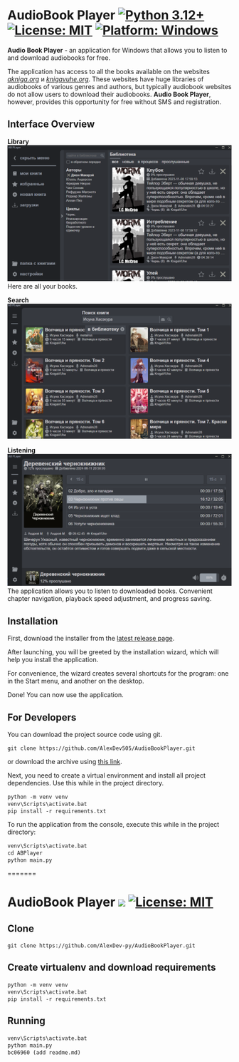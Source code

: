 # AudioBook Player [![Python 3.12+](https://badgen.net/badge/Python/3.12+/blue)](https://www.python.org/downloads/) [![License: MIT](https://badgen.net/badge/License/MIT/blue)](https://github.com/AlexDev505/AudioBookPlayer/blob/master/LICENSE) [![Platform: Windows](https://badgen.net/badge/Platform/windows/blue?icon=windows)]()

**Audio Book Player** - an application for Windows that allows you to listen to and download audiobooks for free.

The application has access to all the books available on the websites [_akniga.org_](https://akniga.org/) и [_knigavuhe.org_](https://knigavuhe.org/).
These websites have huge libraries of audiobooks of various genres and authors,
but typically audiobook websites do not allow users to download their audiobooks.
**Audio Book Player**, however, provides this opportunity for free without SMS and registration.

## Interface Overview

**Library**
![Library](imgs/library.png "Library")
Here are all your books.

**Search**
![Search](imgs/search.png "Search")

**Listening**
![Listening](imgs/book.png "Listening")
The application allows you to listen to downloaded books.
Convenient chapter navigation, playback speed adjustment,
and progress saving.

## Installation

First, download the installer from the [latest release page](https://github.com/AlexDev505/AudioBookPlayer/releases/latest).

After launching, you will be greeted by the installation wizard, which will help you install the application.

For convenience, the wizard creates several shortcuts for the program: one in the Start menu, and another on the desktop.

Done! You can now use the application.

## For Developers

You can download the project source code using git.
```commandline
git clone https://github.com/AlexDev505/AudioBookPlayer.git
```

or download the archive using [this link](https://github.com/AlexDev505/AudioBookPlayer/archive/refs/heads/master.zip).

Next, you need to create a virtual environment and install all project dependencies. Use this while in the project directory.
```commandline
python -m venv venv
venv\Scripts\activate.bat
pip install -r requirements.txt
```

To run the application from the console, execute this while in the project directory:
```commandline
venv\Scripts\activate.bat
cd ABPlayer
python main.py
```
=======
# AudioBook Player [![](https://img.shields.io/badge/python-3.8+-blue.svg)](https://www.python.org/downloads/) [![License: MIT](https://img.shields.io/badge/License-MIT-blue.svg)](https://github.com/AlexDev-py/AudioBookPlayer/blob/master/LICENSE)


Clone
-----------------

    git clone https://github.com/AlexDev-py/AudioBookPlayer.git
    

Create virtualenv and download requirements
----------------

    python -m venv venv
    venv\Scripts\activate.bat
    pip install -r requirements.txt


Running
------

    venv\Scripts\activate.bat
    python main.py
    bc06960 (add readme.md)

